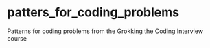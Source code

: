 # patters_for_coding_problems

Patterns for coding problems from the Grokking the Coding Interview course
